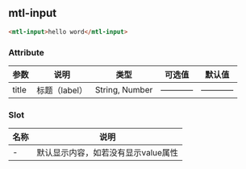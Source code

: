 ## mtl-input

```html
<mtl-input>hello word</mtl-input>
```

### Attribute

| 参数      | 说明    | 类型      | 可选值       | 默认值   |
|---------- |-------- |---------- |------------ |-------- |
|title | 标题（label） |String, Number |————|———— |

### Slot

| 名称      | 说明    |
|---------- |-------- |
|- | 默认显示内容，如若没有显示value属性 |
